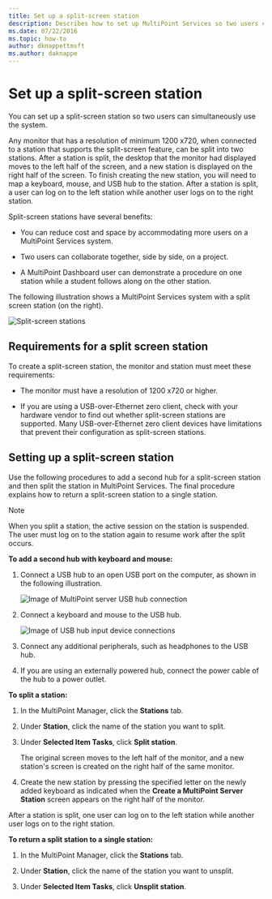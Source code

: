 ```yaml
---
title: Set up a split-screen station
description: Describes how to set up MultiPoint Services so two users can share a single system
ms.date: 07/22/2016
ms.topic: how-to
author: dknappettmsft
ms.author: daknappe
---
```

# Set up a split-screen station
You can set up a split-screen station so two users can simultaneously use the system.

Any monitor that has a resolution of minimum 1200 x720, when connected to a station that supports the split-screen feature, can be split into two stations. After a station is split, the desktop that the monitor had displayed moves to the left half of the screen, and a new station is displayed on the right half of the screen. To finish creating the new station, you will need to map a keyboard, mouse, and USB hub to the station. After a station is split, a user can log on to the left station while another user logs on to the right station.

Split-screen stations have several benefits:

-   You can reduce cost and space by accommodating more users on a MultiPoint Services system.

-   Two users can collaborate together, side by side, on a project.

-   A MultiPoint Dashboard user can demonstrate a procedure on one station while a student follows along on the other station.

The following illustration shows a MultiPoint Services system with a split screen station (on the right).

![Split-screen stations](./media/WMS_diagram3.gif)

## Requirements for a split screen station
To create a split-screen station, the monitor and station must meet these requirements:

-   The monitor must have a resolution of 1200 x720 or higher.

-   If you are using a USB-over-Ethernet zero client, check with your hardware vendor to find out whether split-screen stations are supported. Many USB-over-Ethernet zero client devices have limitations that prevent their configuration as split-screen stations.

## Setting up a split-screen station
Use the following procedures to add a second hub for a split-screen station and then split the station in MultiPoint Services. The final procedure explains how to return a split-screen station to a single station.

> [!NOTE]
> When you split a station, the active session on the station is suspended. The user must log on to the station again to resume work after the split occurs.

**To add a second hub with keyboard and mouse:**

1.  Connect a USB hub to an open USB port on the computer, as shown in the following illustration.

    ![Image of MultiPoint server USB hub connection](./media/WMSUSBHubConnection.gif)

2.  Connect a keyboard and mouse to the USB hub.

    ![Image of USB hub input device connections](./media/WMSUSBDeviceConnection.gif)

3.  Connect any additional peripherals, such as headphones to the USB hub.

4.  If you are using an externally powered hub, connect the power cable of the hub to a power outlet.

**To split a station:**

1.  In the MultiPoint Manager, click the **Stations** tab.

2.  Under **Station**, click the name of the station you want to split.

3.  Under **Selected Item Tasks**, click **Split station**.

    The original screen moves to the left half of the monitor, and a new station's screen is created on the right half of the same monitor.

4.  Create the new station by pressing the specified letter on the newly added keyboard as indicated when the **Create a MultiPoint Server Station** screen appears on the right half of the monitor.

After a station is split, one user can log on to the left station while another user logs on to the right station.

**To return a split station to a single station:**

1.  In the MultiPoint Manager, click the **Stations** tab.

2.  Under **Station**, click the name of the station you want to unsplit.

3.  Under **Selected Item Tasks**, click **Unsplit station**.
